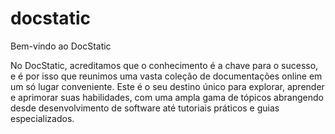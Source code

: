 # docstatic
Bem-vindo ao DocStatic

No DocStatic, acreditamos que o conhecimento é a chave para o sucesso, e é por isso que reunimos uma vasta coleção
de documentações online em um só lugar conveniente. Este é o seu destino único para explorar, aprender e aprimorar suas
habilidades, com uma ampla gama de tópicos abrangendo desde desenvolvimento de software até tutoriais práticos e guias especializados.
